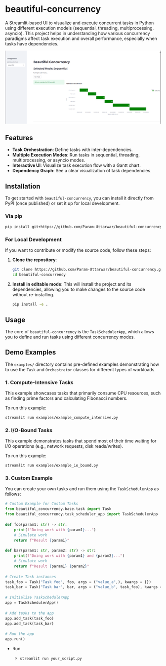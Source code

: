 # beautiful-concurrency

A Streamlit-based UI to visualize and execute concurrent tasks in Python using different execution models (sequential, threading, multiprocessing, asyncio). This project helps in understanding how various concurrency paradigms affect task execution and overall performance, especially when tasks have dependencies.

![Beautiful Concurrency](./assets/screenshot.png)

## Features

- **Task Orchestration**: Define tasks with inter-dependencies.
- **Multiple Execution Modes**: Run tasks in sequential, threading, multiprocessing, or asyncio modes.
- **Interactive UI**: Visualize task execution flow with a Gantt chart.
- **Dependency Graph**: See a clear visualization of task dependencies.

## Installation

To get started with `beautiful-concurrency`, you can install it directly from PyPI (once published) or set it up for local development.

### Via pip

```bash
pip install git+https://github.com/Param-Uttarwar/beautiful-concurrency.git
```

### For Local Development

If you want to contribute or modify the source code, follow these steps:

1.  **Clone the repository**:
    ```bash
    git clone https://github.com/Param-Uttarwar/beautiful-concurrency.git
    cd beautiful-concurrency
    ```
2.  **Install in editable mode**: This will install the project and its dependencies, allowing you to make changes to the source code without re-installing.
    ```bash
    pip install -e .
    ```


## Usage

The core of `beautiful-concurrency` is the `TaskSchedulerApp`, which allows you to define and run tasks using different concurrency modes.


## Demo Examples

The `examples/` directory contains pre-defined examples demonstrating how to use the `Task` and `Orchestrator` classes for different types of workloads.

### 1. Compute-Intensive Tasks

This example showcases tasks that primarily consume CPU resources, such as finding prime factors and calculating Fibonacci numbers.

To run this example:

```bash
streamlit run examples/example_compute_intensive.py
```

### 2. I/O-Bound Tasks

This example demonstrates tasks that spend most of their time waiting for I/O operations (e.g., network requests, disk reads/writes).

To run this example:

```bash
streamlit run examples/example_io_bound.py
```
### 3. Custom Example
You can create your own tasks and run them using the `TaskSchedulerApp` as follows:

```python
# Custom Example for Custom Tasks
from beautiful_concurrency.base.task import Task
from beautiful_concurrency.task_scheduler_app import TaskSchedulerApp

def foo(param1: str) -> str:
    print(f"Doing work with {param1}...")
    # Simulate work
    return f"Result {param1}"

def bar(param1: str, param2: str) -> str: 
    print(f"Doing work with {param1} and {param2}...")
    # Simulate work
    return f"Result {param1} {param2}"

# Create Task instances
task_foo = Task("Task foo", foo, args = ("value_a",), kwargs = {}) 
task_bar = Task("Task bar", bar, args = ("value_b", task_foo), kwargs = {}) # Result of task_foo is passed as an argument to task_bar

# Initialize TaskSchedulerApp
app = TaskSchedulerApp()

# Add tasks to the app
app.add_task(task_foo)
app.add_task(task_bar)

# Run the app
app.run()
```

- Run 
  - ```bash
    streamlit run your_script.py
    ```